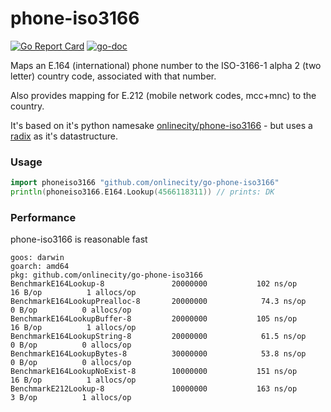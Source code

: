 # phone-iso3166

[![Go Report Card](https://goreportcard.com/badge/github.com/onlinecity/go-phone-iso3166)](https://goreportcard.com/report/github.com/onlinecity/go-phone-iso3166)
[![go-doc](https://godoc.org/github.com/onlinecity/go-phone-iso3166?status.svg)](https://godoc.org/github.com/onlinecity/go-phone-iso3166)

Maps an E.164 (international) phone number to the ISO-3166-1 alpha 2 (two letter) country code, associated with that number.

Also provides mapping for E.212 (mobile network codes, mcc+mnc) to the country.

It's based on it's python namesake [onlinecity/phone-iso3166](https://github.com/onlinecity/phone-iso3166) - but uses a [radix](https://github.com/hashicorp/go-immutable-radix) as it's datastructure.

### Usage

```go
import phoneiso3166 "github.com/onlinecity/go-phone-iso3166"
println(phoneiso3166.E164.Lookup(4566118311)) // prints: DK
```


### Performance

phone-iso3166 is reasonable fast

```
goos: darwin
goarch: amd64
pkg: github.com/onlinecity/go-phone-iso3166
BenchmarkE164Lookup-8           	20000000	       102 ns/op	      16 B/op	       1 allocs/op
BenchmarkE164LookupPrealloc-8   	20000000	        74.3 ns/op	       0 B/op	       0 allocs/op
BenchmarkE164LookupBuffer-8     	20000000	       105 ns/op	      16 B/op	       1 allocs/op
BenchmarkE164LookupString-8     	20000000	        61.5 ns/op	       0 B/op	       0 allocs/op
BenchmarkE164LookupBytes-8      	30000000	        53.8 ns/op	       0 B/op	       0 allocs/op
BenchmarkE164LookupNoExist-8    	10000000	       151 ns/op	      16 B/op	       1 allocs/op
BenchmarkE212Lookup-8           	10000000	       163 ns/op	       3 B/op	       1 allocs/op
```

